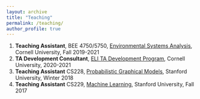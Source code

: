 ```yaml
---
layout: archive
title: "Teaching"
permalink: /teaching/
author_profile: true
---
```

1. **Teaching Assistant**, BEE 4750/5750, [Environmental Systems Analysis](https://viveks.me/environmental-systems-analysis/), Cornell University, Fall 2019-2021
2. **TA Development Consultant**, [ELI TA Development Program](https://www.engineering.cornell.edu/MTEI/teaching-tips-week/overview-eli-ta-development-program), Cornell University, 2020-2021
3. **Teaching Assistant** CS228, [Probabilistic Graphical Models](https://cs.stanford.edu/~ermon/cs228/index.html), Stanford University, Winter 2018
4. **Teaching Assistant** CS229, [Machine Learning](https://cs229.stanford.edu/), Stanford University, Fall 2017
